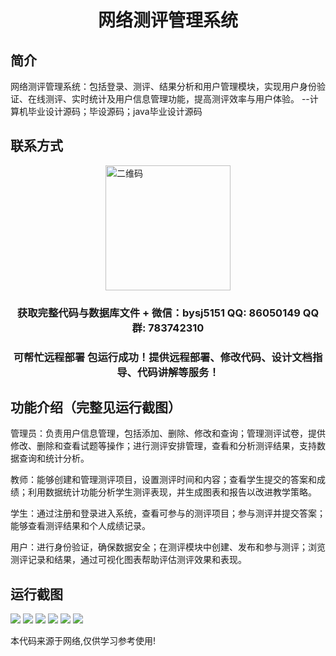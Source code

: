 <p><h1 align="center">网络测评管理系统</h1></p>

## 简介
网络测评管理系统：包括登录、测评、结果分析和用户管理模块，实现用户身份验证、在线测评、实时统计及用户信息管理功能，提高测评效率与用户体验。    --计算机毕业设计源码；毕设源码；java毕业设计源码


## 联系方式
<img src="https://bs-1329754181.cos.ap-shanghai.myqcloud.com/wx.jpg" alt="二维码" style="display: block; margin: 0 auto;" width="200px">
<p><h3 align="center">获取完整代码与数据库文件 + 微信：bysj5151 QQ: 86050149 QQ群: 783742310</h3></p>
<p><h3 align="center">可帮忙远程部署 包运行成功！提供远程部署、修改代码、设计文档指导、代码讲解等服务！</h3></p>

## 功能介绍（完整见运行截图）
管理员：负责用户信息管理，包括添加、删除、修改和查询；管理测评试卷，提供修改、删除和查看试题等操作；进行测评安排管理，查看和分析测评结果，支持数据查询和统计分析。  

教师：能够创建和管理测评项目，设置测评时间和内容；查看学生提交的答案和成绩；利用数据统计功能分析学生测评表现，并生成图表和报告以改进教学策略。  

学生：通过注册和登录进入系统，查看可参与的测评项目；参与测评并提交答案；能够查看测评结果和个人成绩记录。  

用户：进行身份验证，确保数据安全；在测评模块中创建、发布和参与测评；浏览测评记录和结果，通过可视化图表帮助评估测评效果和表现。


## 运行截图
![](imgs/588112-20220716215228080-1741760948.png)
![](imgs/588112-20220716215233671-1598036900.png)
![](imgs/588112-20220716215238819-1844090563.png)
![](imgs/588112-20220716215246448-921444618.png)
![](imgs/588112-20220716215250398-1972710515.png)
![](imgs/588112-20220716215256457-8343032.png)

<p>本代码来源于网络,仅供学习参考使用!</p>
